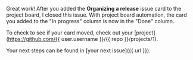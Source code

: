 Great work! After you added the **Organizing a release** issue card to the project board, I closed this issue. With project board automation, the card you added to the "In progress" column is now in the "Done" column. 

To check to see if your card moved, check out your [project](https://github.com/{{ user.username }}/{{ repo }}/projects/1).

Your next steps can be found in [your next issue]({{ url }}).
